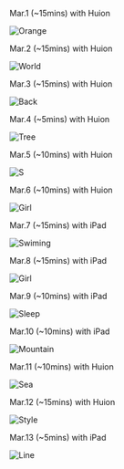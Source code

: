 Mar.1 (~15mins) with Huion

![Orange](1.jpg)

Mar.2 (~15mins) with Huion

![World](2.jpg)

Mar.3 (~15mins) with Huion

![Back](3.jpg)

Mar.4 (~5mins) with Huion

![Tree](4.jpg)

Mar.5 (~10mins) with Huion

![S](5.jpg)

Mar.6 (~10mins) with Huion

![Girl](6.jpg)

Mar.7 (~15mins) with iPad

![Swiming](7.jpg)

Mar.8 (~15mins) with iPad

![Girl](8.jpg)

Mar.9 (~10mins) with iPad

![Sleep](9.jpg)

Mar.10 (~10mins) with iPad

![Mountain](10.jpg)

Mar.11 (~10mins) with Huion

![Sea](11.jpg)

Mar.12 (~15mins) with Huion

![Style](12.jpg)

Mar.13 (~5mins) with iPad

![Line](13.jpg)

